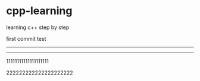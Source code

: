 # cpp-learning
learning c++ step by step

first commit test

----------------

------------------

11111111111111111111

222222222222222222222